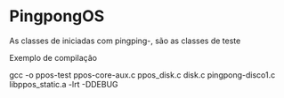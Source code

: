 # PingpongOS

As classes de iniciadas com pingping-, são as classes de teste

Exemplo de compilação

gcc -o ppos-test ppos-core-aux.c ppos_disk.c disk.c pingpong-disco1.c libppos_static.a -lrt -DDEBUG
